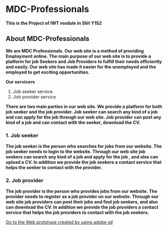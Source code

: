 # MDC-Professionals

**This is the Project of IWT module in Sliit Y1S2**

## About MDC-Professionals

**We are MDC Professionals. Our web site is a method of providing
Employment online. The main purpose of our web site is to provide
a platform for job Seekers and Job Providers to fulfill their needs
efficiently and easily. Our web site has made it easier for the
unemployed and the employed to get exciting opportunities.**

**Our servicers**

1. Job seeker service.
2. Job provider service

**There are two main parties in our web site. We provide a platform for both job seeker and the job
provider. Job seeker can search any kind of a job and can apply for the job through our web site.
Job provider can post any kind of a job and can contact with the seeker, download the CV.**

### 1. Job seeker

**The job seeker is the person who searches for jobs from our website. The job seeker needs
to login to the website. Through our web site job seekers can search any kind of a job and apply
for the job , and also can upload a CV. In addition we provide the job seekers a contact service
that helps the seeker to contact with the provider.**

### 2. Job provider

**The job provider is the person who provides jobs from our website. The provider needs to
register as a job provider on our website. Through our web site job providers can post their jobs
and find job seekers, and also can download the CV. In addition we provide the job providers a
contact service that helps the job providers to contact with the job seekers.**

[Go to the Web prototype created by using adobe xd](https://xd.adobe.com/view/ec4f5923-3419-44fd-9787-96edaa60b89c-b91c/)